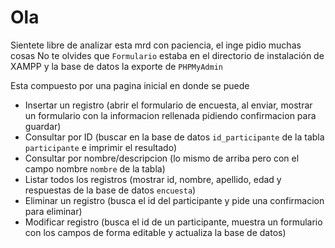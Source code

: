 # Ola
Sientete libre de analizar esta mrd con paciencia, el inge pidio muchas cosas
No te olvides que `Formulario` estaba en el directorio de instalación de XAMPP
y la base de datos la exporte de `PHPMyAdmin`

Esta compuesto por una pagina inicial en donde se puede
- Insertar un registro (abrir el formulario de encuesta, al enviar, mostrar un formulario con la informacion rellenada pidiendo confirmacion para guardar)
- Consultar por ID (buscar en la base de datos `id_participante` de la tabla `participante` e imprimir el resultado)
- Consultar por nombre/descripcion (lo mismo de arriba pero con el campo nombre `nombre` de la tabla)
- Listar todos los registros (mostrar id, nombre, apellido, edad y respuestas de la base de datos `encuesta`)
- Eliminar un registro (busca el id del participante y pide una confirmacion para eliminar)
- Modificar registro (busca el id de un participante, muestra un formulario con los campos de forma editable y actualiza la base de datos)
